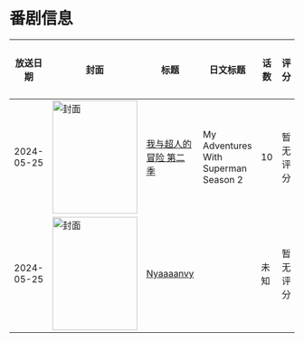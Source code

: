 # 番剧信息

|放送日期|封面|标题|日文标题|话数|评分|评分人数|
|---|---|---|---|---|---|---|
|2024-05-25|<img src="//lain.bgm.tv/pic/cover/c/d8/ac/493012_4Jpr5.jpg" alt="封面" style="width:150px;height:200px;object-fit:cover;">|[我与超人的冒险 第二季](https://bangumi.tv/subject/493012)|My Adventures With Superman Season 2|10|暂无评分|少于10人评分|
|2024-05-25|<img src="//lain.bgm.tv/pic/cover/c/c0/1e/495142_3hxqq.jpg" alt="封面" style="width:150px;height:200px;object-fit:cover;">|[Nyaaaanvy](https://bangumi.tv/subject/495142)||未知|暂无评分|少于10人评分|
